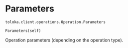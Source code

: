# Parameters
`toloka.client.operations.Operation.Parameters`

```
Parameters(self)
```

Operation parameters (depending on the operation type).

